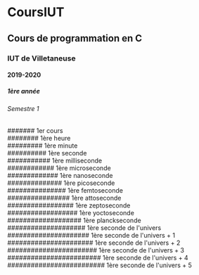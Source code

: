 # CoursIUT
## Cours de programmation en C
### IUT de Villetaneuse
#### 2019-2020
##### 1ère année
###### Semestre 1
####### 1er cours\
######## 1ère heure\
######### 1ère minute\
########## 1ère seconde\
########### 1ère milliseconde\
############ 1ère microseconde\
############# 1ère nanoseconde\
############## 1ère picoseconde\
############### 1ère femtoseconde\
################ 1ère attoseconde\
################# 1ère zeptoseconde\
################## 1ère yoctoseconde\
################### 1ère planckseconde\
#################### 1ère seconde de l'univers\
##################### 1ère seconde de l'univers + 1\
###################### 1ère seconde de l'univers + 2\
####################### 1ère seconde de l'univers + 3\
######################## 1ère seconde de l'univers + 4\
######################### 1ère seconde de l'univers + 5
